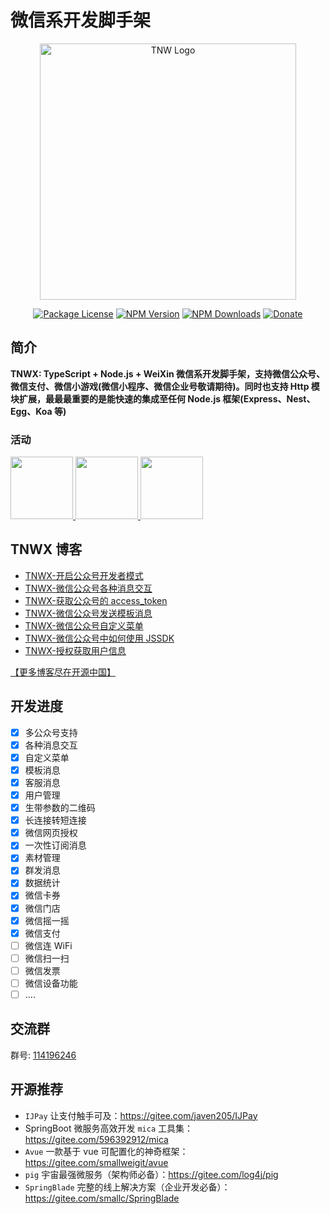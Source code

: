 # 微信系开发脚手架

<p align="center">
  <a href="https://www.npmjs.com/package/tnw" target="blank"><img src="https://gitee.com/javen205/TNWX/raw/master/assets/img/logo.png" width="410" alt="TNW Logo" /></a>
</p>
 <p align="center">
 <a href="https://www.npmjs.com/package/tnwx" target="_blank"><img src="https://img.shields.io/npm/l/tnwx.svg?style=flat-square" alt="Package License" /></a>
<a href="https://www.npmjs.com/package/tnwx" target="_blank"><img src="https://img.shields.io/npm/v/tnwx.svg?style=flat-square" alt="NPM Version" /></a>
<a href="https://www.npmjs.com/package/tnwx" target="_blank"><img src="https://img.shields.io/npm/dt/tnwx.svg?style=flat-square" alt="NPM Downloads" /></a>
<a href="https://github.com/Javen205/donate" target="_blank"><img src="https://img.shields.io/badge/Donate-WeChat-%23ff3f59.svg?style=flat-square" alt="Donate"/></a>
</p>

## 简介

**TNWX: TypeScript + Node.js + WeiXin 微信系开发脚手架，支持微信公众号、微信支付、微信小游戏(微信小程序、微信企业号敬请期待)。同时也支持 Http 模块扩展，最最最重要的是能快速的集成至任何 Node.js 框架(Express、Nest、Egg、Koa 等)**

### 活动

 <p align="left">
 	  <a left="100" target="_blank" href="https://promotion.aliyun.com/ntms/act/qwbk.html?userCode=b1hkzv2x">
        <img src="https://gitee.com/javen205/TNWX/raw/master/assets/img/aliYun.jpg" height="100" alt="">
    </a>
    <a left="100" target="_blank" href="https://cloud.tencent.com/act/cps/redirect?redirect=1048&cps_key=a21676d22e4b11a883893d54e158c1d3&from=console">
        <img src="https://gitee.com/javen205/TNWX/raw/master/assets/img/tencent.jpg" height="100" alt="">
    </a>
    <a left="100" target="_blank" href="https://activity.huaweicloud.com/discount_area_v5/index.html?&fromuser=aHcxMTc2NTU3MQ==&utm_source=aHcxMTc2NTU3MQ==&utm_medium=cps&utm_campaign=201905">
        <img src="https://gitee.com/javen205/TNWX/raw/master/assets/img/huawei.jpg" height="100" alt="">
    </a>
 </p>

## TNWX 博客

- [TNWX-开启公众号开发者模式](https://my.oschina.net/zyw205/blog/3038343)
- [TNWX-微信公众号各种消息交互](https://my.oschina.net/zyw205/blog/3043428)
- [TNWX-获取公众号的 access_token](https://my.oschina.net/zyw205/blog/3044608)
- [TNWX-微信公众号发送模板消息](https://my.oschina.net/zyw205/blog/3044716)
- [TNWX-微信公众号自定义菜单](https://my.oschina.net/zyw205/blog/3045638)
- [TNWX-微信公众号中如何使用 JSSDK](https://my.oschina.net/zyw205/blog/3046798)
- [TNWX-授权获取用户信息](https://my.oschina.net/zyw205/blog/3093807)

[【更多博客尽在开源中国】](https://www.oschina.net/p/TNWX)

## 开发进度

- [x] 多公众号支持
- [x] 各种消息交互
- [x] 自定义菜单
- [x] 模板消息
- [x] 客服消息
- [x] 用户管理
- [x] 生带参数的二维码
- [x] 长连接转短连接
- [x] 微信网页授权
- [x] 一次性订阅消息
- [x] 素材管理
- [x] 群发消息
- [x] 数据统计
- [x] 微信卡券
- [x] 微信门店
- [x] 微信摇一摇
- [x] 微信支付
- [ ] 微信连 WiFi
- [ ] 微信扫一扫
- [ ] 微信发票
- [ ] 微信设备功能
- [ ] ....

## 交流群

群号: [114196246](https:shang.qq.com/wpa/qunwpa?idkey=a1e4fd8c71008961bd4fc8eeea224e726afd5e5eae7bf1d96d3c77897388bf24)

## 开源推荐

- `IJPay` 让支付触手可及：https://gitee.com/javen205/IJPay
- SpringBoot 微服务高效开发 `mica` 工具集：https://gitee.com/596392912/mica
- `Avue` 一款基于 vue 可配置化的神奇框架：https://gitee.com/smallweigit/avue
- `pig` 宇宙最强微服务（架构师必备）：https://gitee.com/log4j/pig
- `SpringBlade` 完整的线上解决方案（企业开发必备）：https://gitee.com/smallc/SpringBlade
